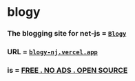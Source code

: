 # blogy

### The blogging site for net-js = [**`Blogy`**](https://blogy-nj.vercel.app/)  
### URL = [**`blogy-nj.vercel.app`**](https://blogy-nj.vercel.app/)
### is = [**FREE . NO ADS . OPEN SOURCE**](https://blogy-nj.vercel.app)   
